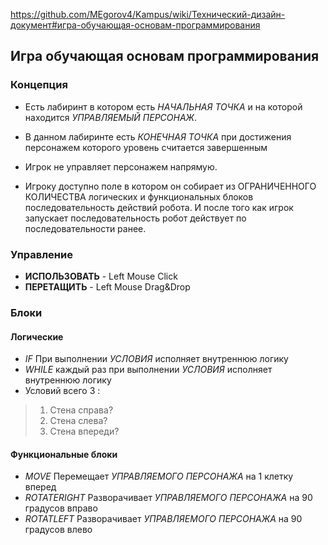 ﻿https://github.com/MEgorov4/Kampus/wiki/Технический-дизайн-документ#игра-обучающая-основам-программирования
## Игра обучающая основам программирования
### Концепция
* Есть лабиринт в котором есть _НАЧАЛЬНАЯ ТОЧКА_ и на которой находится _УПРАВЛЯЕМЫЙ ПЕРСОНАЖ_.

* В данном лабиринте есть _КОНЕЧНАЯ ТОЧКА_ при достижения персонажем которого уровень считается завершенным

* Игрок не управляет персонажем напрямую.

* Игроку доступно поле в котором он собирает из ОГРАНИЧЕННОГО КОЛИЧЕСТВА логических и функциональных блоков последовательность действий робота. И после того как игрок запускает последовательность робот действует по последовательности ранее.

### Управление
* **ИСПОЛЬЗОВАТЬ** - Left Mouse Click
* **ПЕРЕТАЩИТЬ** - Left Mouse Drag&Drop

### Блоки
#### Логические
* _IF_ При выполнении _УСЛОВИЯ_ исполняет внутреннюю логику
* _WHILE_ каждый раз при выполнении _УСЛОВИЯ_  исполняет внутреннюю логику
* Условий всего 3 :
> 1. Стена справа?
> 2. Стена слева?
> 3. Стена впереди?
#### Функциональные блоки
* _MOVE_ Перемещает _УПРАВЛЯЕМОГО ПЕРСОНАЖА_ на 1 клетку вперед
* _ROTATERIGHT_ Разворачивает _УПРАВЛЯЕМОГО ПЕРСОНАЖА_ на 90 градусов вправо
* _ROTATLEFT_ Разворачивает _УПРАВЛЯЕМОГО ПЕРСОНАЖА_ на 90 градусов влево